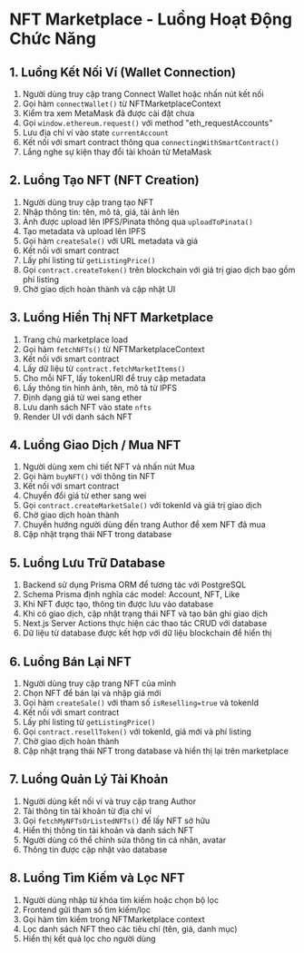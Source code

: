 # NFT Marketplace - Luồng Hoạt Động Chức Năng

## 1. Luồng Kết Nối Ví (Wallet Connection)

1. Người dùng truy cập trang Connect Wallet hoặc nhấn nút kết nối
2. Gọi hàm `connectWallet()` từ NFTMarketplaceContext
3. Kiểm tra xem MetaMask đã được cài đặt chưa
4. Gọi `window.ethereum.request()` với method "eth_requestAccounts"
5. Lưu địa chỉ ví vào state `currentAccount`
6. Kết nối với smart contract thông qua `connectingWithSmartContract()`
7. Lắng nghe sự kiện thay đổi tài khoản từ MetaMask

## 2. Luồng Tạo NFT (NFT Creation)

1. Người dùng truy cập trang tạo NFT
2. Nhập thông tin: tên, mô tả, giá, tải ảnh lên
3. Ảnh được upload lên IPFS/Pinata thông qua `uploadToPinata()`
4. Tạo metadata và upload lên IPFS
5. Gọi hàm `createSale()` với URL metadata và giá
6. Kết nối với smart contract
7. Lấy phí listing từ `getListingPrice()`
8. Gọi `contract.createToken()` trên blockchain với giá trị giao dịch bao gồm phí listing
9. Chờ giao dịch hoàn thành và cập nhật UI

## 3. Luồng Hiển Thị NFT Marketplace

1. Trang chủ marketplace load
2. Gọi hàm `fetchNFTs()` từ NFTMarketplaceContext
3. Kết nối với smart contract
4. Lấy dữ liệu từ `contract.fetchMarketItems()`
5. Cho mỗi NFT, lấy tokenURI để truy cập metadata
6. Lấy thông tin hình ảnh, tên, mô tả từ IPFS
7. Định dạng giá từ wei sang ether
8. Lưu danh sách NFT vào state `nfts`
9. Render UI với danh sách NFT

## 4. Luồng Giao Dịch / Mua NFT

1. Người dùng xem chi tiết NFT và nhấn nút Mua
2. Gọi hàm `buyNFT()` với thông tin NFT
3. Kết nối với smart contract
4. Chuyển đổi giá từ ether sang wei
5. Gọi `contract.createMarketSale()` với tokenId và giá trị giao dịch
6. Chờ giao dịch hoàn thành
7. Chuyển hướng người dùng đến trang Author để xem NFT đã mua
8. Cập nhật trạng thái NFT trong database

## 5. Luồng Lưu Trữ Database

1. Backend sử dụng Prisma ORM để tương tác với PostgreSQL
2. Schema Prisma định nghĩa các model: Account, NFT, Like
3. Khi NFT được tạo, thông tin được lưu vào database
4. Khi có giao dịch, cập nhật trạng thái NFT và tạo bản ghi giao dịch
5. Next.js Server Actions thực hiện các thao tác CRUD với database
6. Dữ liệu từ database được kết hợp với dữ liệu blockchain để hiển thị

## 6. Luồng Bán Lại NFT

1. Người dùng truy cập trang NFT của mình
2. Chọn NFT để bán lại và nhập giá mới
3. Gọi hàm `createSale()` với tham số `isReselling=true` và tokenId
4. Kết nối với smart contract
5. Lấy phí listing từ `getListingPrice()`
6. Gọi `contract.resellToken()` với tokenId, giá mới và phí listing
7. Chờ giao dịch hoàn thành
8. Cập nhật trạng thái NFT trong database và hiển thị lại trên marketplace

## 7. Luồng Quản Lý Tài Khoản

1. Người dùng kết nối ví và truy cập trang Author
2. Tải thông tin tài khoản từ địa chỉ ví
3. Gọi `fetchMyNFTsOrListedNFTs()` để lấy NFT sở hữu
4. Hiển thị thông tin tài khoản và danh sách NFT
5. Người dùng có thể chỉnh sửa thông tin cá nhân, avatar
6. Thông tin được cập nhật vào database

## 8. Luồng Tìm Kiếm và Lọc NFT

1. Người dùng nhập từ khóa tìm kiếm hoặc chọn bộ lọc
2. Frontend gửi tham số tìm kiếm/lọc
3. Gọi hàm tìm kiếm trong NFTMarketplace context
4. Lọc danh sách NFT theo các tiêu chí (tên, giá, danh mục)
5. Hiển thị kết quả lọc cho người dùng 